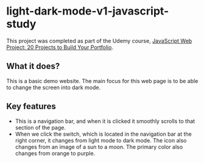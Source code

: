# light-dark-mode-v1-javascript-study

This project was completed as part of the Udemy course, [JavaScript Web Project: 20 Projects to Build Your Portfolio](https://www.udemy.com/course/javascript-web-projects-to-build-your-portfolio-resume/).

## What it does?

This is a basic demo website. The main focus for this web page is to be able to change the screen into dark mode.

## Key features

- This is a navigation bar, and when it is clicked it smoothly scrolls to that section of the page. 
- When we click the switch, which is located in the navigation bar at the right corner, it changes from light mode to dark mode. The icon also changes from an image of a sun to a moon. The primary color also changes from orange to purple.
